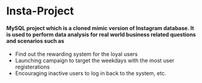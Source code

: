 # **Insta-Project**

#### **MySQL project** which is a cloned mimic version of Instagram database. It is used to perform data analysis for real world business related questions and scenarios such as

* Find out the rewarding system for the loyal users
* Launching campaign to target the weekdays with the most user registerations
* Encouraging inactive users to log in back to the system, etc. 

